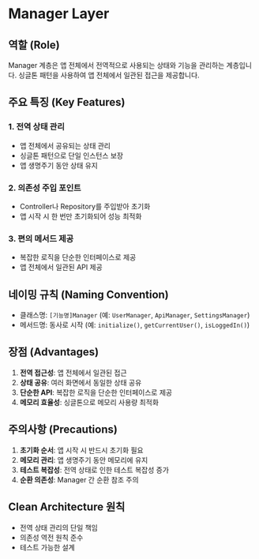 # Manager Layer

## 역할 (Role)

Manager 계층은 앱 전체에서 전역적으로 사용되는 상태와 기능을 관리하는 계층입니다. 싱글톤 패턴을 사용하여 앱 전체에서 일관된 접근을 제공합니다.

## 주요 특징 (Key Features)

### 1. 전역 상태 관리

- 앱 전체에서 공유되는 상태 관리
- 싱글톤 패턴으로 단일 인스턴스 보장
- 앱 생명주기 동안 상태 유지

### 2. 의존성 주입 포인트

- Controller나 Repository를 주입받아 초기화
- 앱 시작 시 한 번만 초기화되어 성능 최적화

### 3. 편의 메서드 제공

- 복잡한 로직을 단순한 인터페이스로 제공
- 앱 전체에서 일관된 API 제공

## 네이밍 규칙 (Naming Convention)

- 클래스명: `[기능명]Manager` (예: `UserManager`, `ApiManager`, `SettingsManager`)
- 메서드명: 동사로 시작 (예: `initialize()`, `getCurrentUser()`, `isLoggedIn()`)

## 장점 (Advantages)

1. **전역 접근성**: 앱 전체에서 일관된 접근
2. **상태 공유**: 여러 화면에서 동일한 상태 공유
3. **단순한 API**: 복잡한 로직을 단순한 인터페이스로 제공
4. **메모리 효율성**: 싱글톤으로 메모리 사용량 최적화

## 주의사항 (Precautions)

1. **초기화 순서**: 앱 시작 시 반드시 초기화 필요
2. **메모리 관리**: 앱 생명주기 동안 메모리에 유지
3. **테스트 복잡성**: 전역 상태로 인한 테스트 복잡성 증가
4. **순환 의존성**: Manager 간 순환 참조 주의

## Clean Architecture 원칙

- 전역 상태 관리의 단일 책임
- 의존성 역전 원칙 준수
- 테스트 가능한 설계
